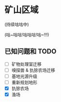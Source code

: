 # 矿山区域

(持续咕咕中)

(咕~咕咕!咕咕咕!咕~!!!)

## 已知问题和 TODO

- [ ] 矿物处理室迁移
- [ ] 嗅探兽 & 犰狳农场迁移
- [ ] 基地光源升级
- [ ] 重新规划地形
- [x] 犰狳农场
- [x] 渔场
